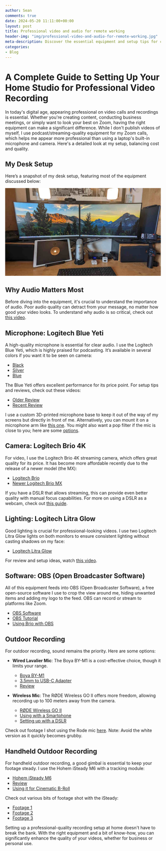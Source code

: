 ```yaml
---
author: Sean
comments: true
date: 2024-05-20 11:11:00+00:00
layout: post
title: Professional video and audio for remote working
header-img: "img/professional-video-and-audio-for-remote-working.jpg"
meta-description: Discover the essential equipment and setup tips for creating a professional video recording and audio for remote working.
categories:
- Blog
---
```

# A Complete Guide to Setting Up Your Home Studio for Professional Video Recording

In today's digital age, appearing professional on video calls and recordings is essential. Whether you're creating content, conducting business meetings, or simply want to look your best on Zoom, having the right equipment can make a significant difference. While I don't publish videos of myself, I use podcast/streaming-quality equipment for my Zoom calls, which helps me appear more professional than using a laptop's built-in microphone and camera. Here's a detailed look at my setup, balancing cost and quality.

## My Desk Setup

Here’s a snapshot of my desk setup, featuring most of the equipment discussed below:

![Desk Setup](img/professional-video-and-audio-for-remote-working.jpg)

## Why Audio Matters Most

Before diving into the equipment, it's crucial to understand the importance of audio. Poor audio quality can detract from your message, no matter how good your video looks. To understand why audio is so critical, check out [this video](https://www.youtube.com/watch?v=hEMZa5VN3Zw).

## Microphone: Logitech Blue Yeti

A high-quality microphone is essential for clear audio. I use the Logitech Blue Yeti, which is highly praised for podcasting. It’s available in several colors if you want it to be seen on camera:

- [Black](https://amzn.to/4bkbbfo)
- [Silver](https://amzn.to/4bKApmV)
- [Blue](https://amzn.to/4dOa5dC)

The Blue Yeti offers excellent performance for its price point. For setup tips and reviews, check out these videos:
- [Older Review](https://www.youtube.com/watch?v=AXHI-IiBL0Q)
- [Recent Review](https://youtu.be/IOyuDuGAgL0?si=owCd30G0Tt8e3ZHC)

I use a custom 3D-printed microphone base to keep it out of the way of my screens but directly in front of me. Alternatively, you can mount it on a microphone arm like [this one](https://amzn.to/3QUxsZc). You might also want a pop filter if the mic is close to you; here are some [options](https://amzn.to/4dQ9ecb).

## Camera: Logitech Brio 4K

For video, I use the Logitech Brio 4K streaming camera, which offers great quality for its price. It has become more affordable recently due to the release of a newer model (the MX):

- [Logitech Brio](https://amzn.to/3wE8kPt)
- [Newer Logitech Brio MX](https://amzn.to/4blLWt6)

If you have a DSLR that allows streaming, this can provide even better quality with manual focus capabilities. For more on using a DSLR as a webcam, check out [this guide](https://www.youtube.com/watch?v=fj3qxLRH-Po).

## Lighting: Logitech Litra Glow

Good lighting is crucial for professional-looking videos. I use two Logitech Litra Glow lights on both monitors to ensure consistent lighting without casting shadows on my face:

- [Logitech Litra Glow](https://amzn.to/3QRoWKg)

For review and setup ideas, watch [this video](https://www.youtube.com/watch?v=-LV4f5kalvE).

## Software: OBS (Open Broadcaster Software)

All of this equipment feeds into OBS (Open Broadcaster Software), a free open-source software I use to crop the view around me, hiding unwanted items and adding my logo to the feed. OBS can record or stream to platforms like Zoom.

- [OBS Software](https://obsproject.com/)
- [OBS Tutorial](https://www.youtube.com/watch?v=yCMdj7B8WiA)
- [Using Brio with OBS](https://www.youtube.com/watch?v=39BLnFNsam8)

## Outdoor Recording

For outdoor recording, sound remains the priority. Here are some options:

- **Wired Lavalier Mic**: The Boya BY-M1 is a cost-effective choice, though it limits your range.
  - [Boya BY-M1](https://amzn.to/3WIDwHT)
  - [3.5mm to USB-C Adapter](https://amzn.to/3WPkqzY)
  - [Review](https://www.youtube.com/watch?v=sftvIzcu4jM)

- **Wireless Mic**: The RØDE Wireless GO II offers more freedom, allowing recording up to 100 meters away from the camera.
  - [RØDE Wireless GO II](https://amzn.to/3ytwkW4)
  - [Using with a Smartphone](https://www.youtube.com/watch?v=F-Iny4IdEeI)
  - [Setting up with a DSLR](https://www.youtube.com/watch?v=VL717jF3alY)

Check out footage I shot using the Rode mic [here](https://www.youtube.com/watch?v=ef7C-IwXzdw). Note: Avoid the white version as it quickly becomes grubby.

## Handheld Outdoor Recording

For handheld outdoor recording, a good gimbal is essential to keep your footage steady. I use the Hohem iSteady M6 with a tracking module:

- [Hohem iSteady M6](https://amzn.to/3yrHBpI)
- [Review](https://www.youtube.com/watch?v=Eu4_EJSxLr8)
- [Using it for Cinematic B-Roll](https://www.youtube.com/watch?v=8coCBAIA1x8)

Check out various bits of footage shot with the iSteady:
- [Footage 1](https://www.instagram.com/p/C0l7OIetOlJ/)
- [Footage 2](https://www.instagram.com/p/C0oIVV6tPYN/)
- [Footage 3](https://www.instagram.com/p/C0o4iCdN9BF/)

Setting up a professional-quality recording setup at home doesn't have to break the bank. With the right equipment and a bit of know-how, you can significantly enhance the quality of your videos, whether for business or personal use.

